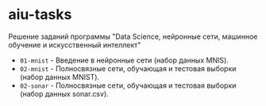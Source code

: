 # aiu-tasks
Решение заданий программы "Data Science, нейронные сети, машинное обучение и искусственный интеллект"

- `01-mnist` - Введение в нейронные сети (набор данных MNIS).
- `02-mnist` - Полносвязные сети, обучающая и тестовая выборки (набор данных MNIST).
- `02-sonar` - Полносвязные сети, обучающая и тестовая выборки (набор данных sonar.csv).